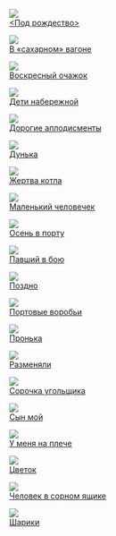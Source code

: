 ![](&lt;Под%20рождество&gt;.jpg)  
[&lt;Под рождество&gt;](&lt;Под%20рождество&gt;.md)

![](В%20«сахарном»%20вагоне.jpg)  
[В «сахарном» вагоне](В%20«сахарном»%20вагоне.md)

![](Воскресный%20очажок.jpg)  
[Воскресный очажок](Воскресный%20очажок.md)

![](Дети%20набережной.jpg)  
[Дети набережной](Дети%20набережной.md)

![](Дорогие%20аплодисменты.jpg)  
[Дорогие аплодисменты](Дорогие%20аплодисменты.md)

![](Дунька.jpg)  
[Дунька](Дунька.md)

![](Жертва%20котла.jpg)  
[Жертва котла](Жертва%20котла.md)

![](Маленький%20человечек.jpg)  
[Маленький человечек](Маленький%20человечек.md)

![](Осень%20в%20порту.jpg)  
[Осень в порту](Осень%20в%20порту.md)

![](Павший%20в%20бою.jpg)  
[Павший в бою](Павший%20в%20бою.md)

![](Поздно.jpg)  
[Поздно](Поздно.md)

![](Портовые%20воробьи.jpg)  
[Портовые воробьи](Портовые%20воробьи.md)

![](Пронька.jpg)  
[Пронька](Пронька.md)

![](Разменяли.jpg)  
[Разменяли](Разменяли.md)

![](Сорочка%20угольщика.jpg)  
[Сорочка угольщика](Сорочка%20угольщика.md)

![](Сын%20мой.jpg)  
[Сын мой](Сын%20мой.md)

![](У%20меня%20на%20плече.jpg)  
[У меня на плече](У%20меня%20на%20плече.md)

![](Цветок.jpg)  
[Цветок](Цветок.md)

![](Человек%20в%20сорном%20ящике.jpg)  
[Человек в сорном ящике](Человек%20в%20сорном%20ящике.md)

![](Шарики.jpg)  
[Шарики](Шарики.md)

